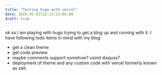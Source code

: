 ```yaml
---
title: "Testing hugo with vercel"
date: 2020-05-01T22:23:21+05:00
draft: true
---
```


ok so I am playing with hugo trying to get a blog up and running with it. I have following todo items in mind with my blog:

* get a clean theme
* get code preview
* maybe comments support somehow? usind disquss?
* deployment of theme and any custom code with vercel formerly known as zeit.
